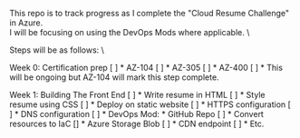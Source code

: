This repo is to track progress as I complete the "Cloud Resume Challenge" in Azure.\
I will be focusing on using the DevOps Mods where applicable. \

Steps will be as follows: \

Week 0: Certification prep [ ] 
    * AZ-104 [ ]
    * AZ-305 [ ]
    * AZ-400 [ ]
    * This will be ongoing but AZ-104 will mark this step complete. 

Week 1: Building The Front End [ ]
    * Write resume in HTML [ ]
    * Style resume using CSS [ ]
    * Deploy on static website [ ]
    * HTTPS configuration  [ ]
    * DNS configuration [ ]
    * DevOps Mod:
        * GitHub Repo [ ]
        * Convert resources to IaC []
            * Azure Storage Blob [ ]
            * CDN endpoint [ ]
            * Etc. 

